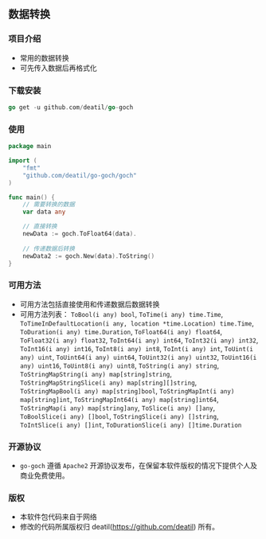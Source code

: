 ## 数据转换


### 项目介绍

*  常用的数据转换
*  可先传入数据后再格式化


### 下载安装

~~~go
go get -u github.com/deatil/go-goch
~~~


### 使用

~~~go
package main

import (
    "fmt"
    "github.com/deatil/go-goch/goch"
)

func main() {
    // 需要转换的数据
    var data any

    // 直接转换
    newData := goch.ToFloat64(data).
    
    // 传递数据后转换
    newData2 := goch.New(data).ToString()
}
~~~


### 可用方法

*  可用方法包括直接使用和传递数据后数据转换
*  可用方法列表：
`ToBool(i any) bool`, 
`ToTime(i any) time.Time`, 
`ToTimeInDefaultLocation(i any, location *time.Location) time.Time`, 
`ToDuration(i any) time.Duration`, 
`ToFloat64(i any) float64`, 
`ToFloat32(i any) float32`, 
`ToInt64(i any) int64`, 
`ToInt32(i any) int32`, 
`ToInt16(i any) int16`, 
`ToInt8(i any) int8`, 
`ToInt(i any) int`, 
`ToUint(i any) uint`, 
`ToUint64(i any) uint64`, 
`ToUint32(i any) uint32`, 
`ToUint16(i any) uint16`, 
`ToUint8(i any) uint8`, 
`ToString(i any) string`, 
`ToStringMapString(i any) map[string]string`, 
`ToStringMapStringSlice(i any) map[string][]string`, 
`ToStringMapBool(i any) map[string]bool`, 
`ToStringMapInt(i any) map[string]int`, 
`ToStringMapInt64(i any) map[string]int64`, 
`ToStringMap(i any) map[string]any`, 
`ToSlice(i any) []any`, 
`ToBoolSlice(i any) []bool`, 
`ToStringSlice(i any) []string`, 
`ToIntSlice(i any) []int`, 
`ToDurationSlice(i any) []time.Duration`


### 开源协议

*  `go-goch` 遵循 `Apache2` 开源协议发布，在保留本软件版权的情况下提供个人及商业免费使用。


### 版权

*  本软件包代码来自于网络
*  修改的代码所属版权归 deatil(https://github.com/deatil) 所有。
